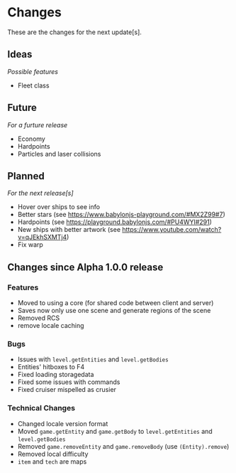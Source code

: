 # Changes

These are the changes for the next update[s].

## Ideas
*Possible features*

- Fleet class

## Future
*For a furture release*

- Economy
- Hardpoints
- Particles and laser collisions

## Planned
*For the next release[s]*

- Hover over ships to see info
- Better stars (see https://www.babylonjs-playground.com/#MX2Z99#7)
- Hardpoints (see https://playground.babylonjs.com/#PU4WYI#291)
- New ships with better artwork (see https://www.youtube.com/watch?v=qJEkhSXMTj4)
- Fix warp

## Changes since Alpha 1.0.0 release

### Features

- Moved to using a core (for shared code between client and server)
- Saves now only use one scene and generate regions of the scene
- Removed RCS
- remove locale caching

### Bugs

- Issues with `level.getEntities` and `level.getBodies`
- Entities' hitboxes to F4
- Fixed loading storagedata
- Fixed some issues with commands
- Fixed cruiser mispelled as crusier

### Technical Changes

- Changed locale version format
- Moved `game.getEntity` and `game.getBody` to `level.getEntities` and `level.getBodies`
- Removed `game.removeEntity` and `game.removeBody` (use `(Entity).remove`)
- Removed local difficulty
- `item` and `tech` are maps 